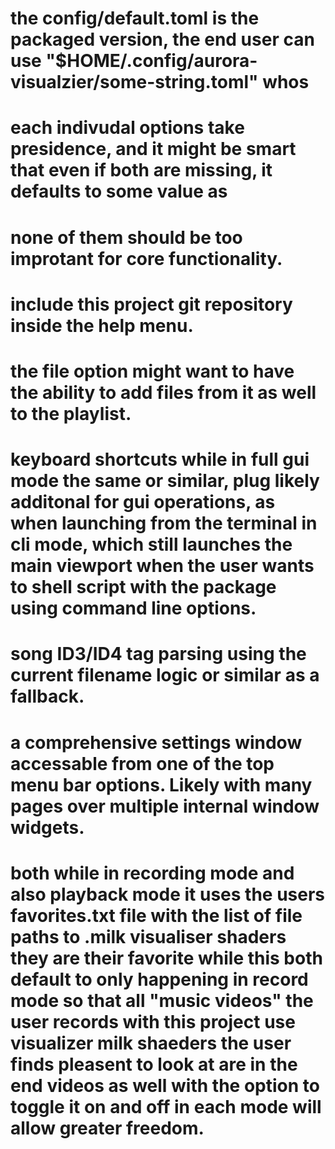 # the config/default.toml is the packaged version, the end user can use "$HOME/.config/aurora-visualzier/some-string.toml" whos
# each indivudal options take presidence, and it might be smart that even if both are missing, it defaults to some value as
# none of them should be too improtant for core functionality.

# include this project git repository inside the help menu.

# the file option might want to have the ability to add files from it as well to the playlist. 

# keyboard shortcuts while in full gui mode the same or similar, plug likely additonal for gui operations, as when launching from the terminal in cli mode, which still launches the main viewport when the user wants to shell script with the package using command line options.

# song ID3/ID4 tag parsing using the current filename logic or similar as a fallback. 

# a comprehensive settings window accessable from one of the top menu bar options. Likely with many pages over multiple internal window widgets.

# both while in recording mode and also playback mode it uses the users favorites.txt file with the list of file paths to .milk visualiser shaders they are their favorite while this both default to only happening in record mode so that all "music videos" the user records with this project use visualizer milk shaeders the user finds pleasent to look at are in the end videos as well with the option to toggle it on and off in each mode will allow greater freedom.